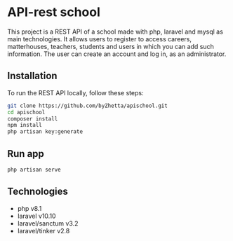 # API-rest school 

This project is a REST API of a school made with php, laravel and mysql as main technologies. It allows users to register to access careers, matterhouses, teachers, students and users in which you can add such information. The user can create an account and log in, as an administrator.

## Installation

To run the REST API locally, follow these steps:

```bash
git clone https://github.com/byZhetta/apischool.git
cd apischool
composer install
npm install
php artisan key:generate 
```

## Run app

```bash
php artisan serve
```

## Technologies

- php v8.1
- laravel v10.10
- laravel/sanctum v3.2
- laravel/tinker v2.8
